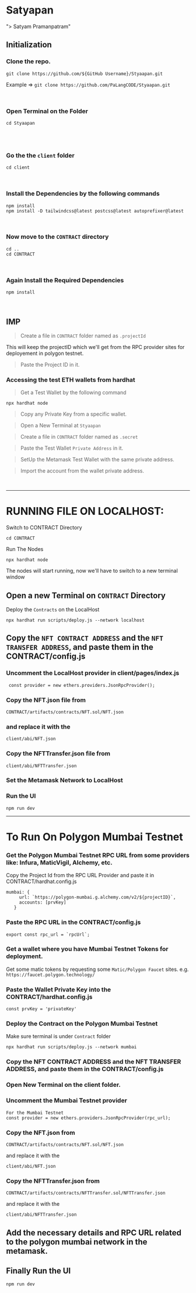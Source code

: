 # Satyapan
"> Satyam Pramanpatram"

## Initialization

### Clone the repo.

```
git clone https://github.com/${GitHub Username}/Styaapan.git
```

Example => `git clone https://github.com/PaLangCODE/Styaapan.git`

<br>

### Open Terminal on the Folder

```
cd Styaapan
```

<br>

<br>

### Go the the `client` folder

```
cd client
```

<br>

### Install the Dependencies by the following commands

```
npm install
npm install -D tailwindcss@latest postcss@latest autoprefixer@latest
```

<br>

### Now move to the `CONTRACT` directory

```
cd ..
cd CONTRACT
```

<br>

### Again Install the Required Dependencies

```
npm install
```

<br>

## IMP

> Create a file in `CONTRACT` folder named as `.projectId` 

This will keep the projectID which we'll get from the RPC provider sites for deployement in polygon testnet.

> Paste the Project ID in it.

### Accessing the test ETH wallets from hardhat

> Get a Test Wallet by the following command

```
npx hardhat node
```

> Copy any Private Key from a specific wallet.

> Open a New Terminal at `Styaapan`

> Create a file in `CONTRACT` folder named as `.secret`

> Paste the Test Wallet `Private Address` in it.

> SetUp the Metamask Test Wallet with the same private address.

> Import the account from the wallet private address.

<br>

<hr>

# RUNNING FILE ON LOCALHOST:

Switch to CONTRACT Directory

```
cd CONTRACT
```

Run The Nodes
```
npx hardhat node
```
The nodes will start running, now we'll have to switch to a new terminal window

## Open a new Terminal on `CONTRACT` Directory

Deploy the `Contracts` on the LocalHost
```
npx hardhat run scripts/deploy.js --network localhost
```

## Copy the `NFT CONTRACT ADDRESS` and the `NFT TRANSFER ADDRESS`, and paste them in the CONTRACT/config.js


### Uncomment the LocalHost provider in client/pages/index.js
```
 const provider = new ethers.providers.JsonRpcProvider();
 ```
 
 ### Copy the NFT.json file from
 
 ```
 CONTRACT/artifacts/contracts/NFT.sol/NFT.json
 ```
 ### and replace it with the
 ```
 client/abi/NFT.json
 ```
 ### Copy the NFTTransfer.json file from
 ```
 client/abi/NFTTransfer.json
 ```
 
 ### Set the Metamask Network to LocalHost
 
 ### Run the UI
 ```
 npm run dev
 ```
 <hr>
 
 # To Run On Polygon Mumbai Testnet
 
 ### Get the Polygon Mumbai Testnet RPC URL from some providers like: Infura, MaticVigil, Alchemy, etc.
 
 Copy the Project Id from the RPC URL Provider and paste it in CONTRACT/hardhat.config.js
 ```
 mumbai: {
      url: `https://polygon-mumbai.g.alchemy.com/v2/${projectID}`,
      accounts: [prvKey]
    }
 ```
 
 ### Paste the RPC URL in the CONTRACT/config.js
 
```
export const rpc_url = `rpcUrl`;
```

### Get a wallet where you have Mumbai Testnet Tokens for deployment.
Get some matic tokens by requesting some `Matic/Polygon Faucet` sites. e.g. ```https://faucet.polygon.technology/```

### Paste the Wallet Private Key into the CONTRACT/hardhat.config.js

```
const prvKey = 'privateKey'
```
### Deploy the Contract on the Polygon Mumbai Testnet
Make sure terminal is under `Contract` folder
```
npx hardhat run scripts/deploy.js --network mumbai
```

### Copy the NFT CONTRACT ADDRESS and the NFT TRANSFER ADDRESS, and paste them in the CONTRACT/config.js

### Open New Terminal on the client folder.

### Uncomment the Mumbai Testnet provider
```
For the Mumbai Testnet
const provider = new ethers.providers.JsonRpcProvider(rpc_url);
```

### Copy the NFT.json from
```
CONTRACT/artifacts/contracts/NFT.sol/NFT.json
```

and replace it with the
```
client/abi/NFT.json
```
### Copy the NFTTransfer.json from
```
CONTRACT/artifacts/contracts/NFTTransfer.sol/NFTTransfer.json
```
and replace it with the
```
client/abi/NFTTransfer.json
```
## Add the necessary details and RPC URL related to the polygon mumbai network in the metamask.

## Finally Run the UI
```
npm run dev
```

